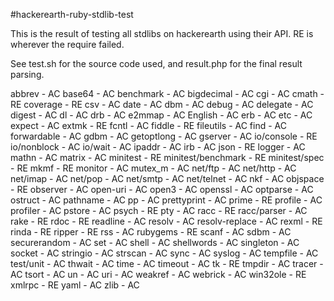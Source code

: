 #hackerearth-ruby-stdlib-test

This is the result of testing all stdlibs on hackerearth using their API.
RE is wherever the require failed.

See test.sh for the source code used, and result.php for the final result parsing.

abbrev - AC
base64 - AC
benchmark - AC
bigdecimal - AC
cgi - AC
cmath - RE
coverage - RE
csv - AC
date - AC
dbm - AC
debug - AC
delegate - AC
digest - AC
dl - AC
drb - AC
e2mmap - AC
English - AC
erb - AC
etc - AC
expect - AC
extmk - RE
fcntl - AC
fiddle - RE
fileutils - AC
find - AC
forwardable - AC
gdbm - AC
getoptlong - AC
gserver - AC
io/console - RE
io/nonblock - AC
io/wait - AC
ipaddr - AC
irb - AC
json - RE
logger - AC
mathn - AC
matrix - AC
minitest - RE
minitest/benchmark - RE
minitest/spec - RE
mkmf - RE
monitor - AC
mutex_m - AC
net/ftp - AC
net/http - AC
net/imap - AC
net/pop - AC
net/smtp - AC
net/telnet - AC
nkf - AC
objspace - RE
observer - AC
open-uri - AC
open3 - AC
openssl - AC
optparse - AC
ostruct - AC
pathname - AC
pp - AC
prettyprint - AC
prime - RE
profile - AC
profiler - AC
pstore - AC
psych - RE
pty - AC
racc - RE
racc/parser - AC
rake - RE
rdoc - RE
readline - AC
resolv - AC
resolv-replace - AC
rexml - RE
rinda - RE
ripper - RE
rss - AC
rubygems - RE
scanf - AC
sdbm - AC
securerandom - AC
set - AC
shell - AC
shellwords - AC
singleton - AC
socket - AC
stringio - AC
strscan - AC
sync - AC
syslog - AC
tempfile - AC
test/unit - AC
thwait - AC
time - AC
timeout - AC
tk - RE
tmpdir - AC
tracer - AC
tsort - AC
un - AC
uri - AC
weakref - AC
webrick - AC
win32ole - RE
xmlrpc - RE
yaml - AC
zlib - AC
